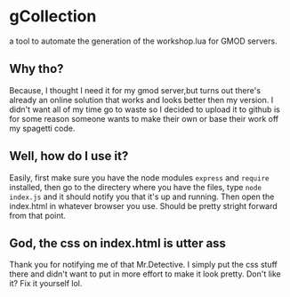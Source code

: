 # gCollection
a tool to automate the generation of the workshop.lua for GMOD servers.

## Why tho?
Because, I thought I need it for my gmod server,but turns out there's already an online solution that works and looks better then my version. I didn't want all of my time go to waste so I decided to upload it to github is for some reason someone wants to make their own or base their work off my spagetti code.

## Well, how do I use it?
Easily, first make sure you have the node modules ``express`` and ``require`` installed, then go to the directery where you have the files, type ``node index.js`` and it should notify you that it's up and running. Then open the index.html in whatever browser you use. Should be pretty stright forward from that point.

## God, the css on index.html is utter ass
Thank you for notifying me of that Mr.Detective. I simply put the css stuff there and didn't want to put in more effort to make it look pretty. Don't like it? Fix it yourself lol.
